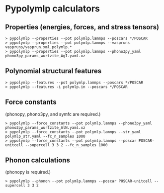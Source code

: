# Pypolymlp calculators

## Properties (energies, forces, and stress tensors)

```
> pypolymlp --properties --pot polymlp.lammps --poscars */POSCAR
> pypolymlp --properties --pot polymlp.lammps --vaspruns vaspruns/vasprun.xml.polymlp.*
> pypolymlp --properties --pot polymlp.lammps --phono3py_yaml phono3py_params_wurtzite_AgI.yaml.xz
```

## Polynomial structural features

```
> pypolymlp --features --pot polymlp.lammps --poscars */POSCAR
> pypolymlp --features -i polymlp.in --poscars */POSCAR
```

## Force constants 

(phonopy, phono3py, and symfc are required.)
```
> pypolymlp --force_constants --pot polymlp.lammps --phono3py_yaml phono3py_params_wurtzite_AlN.yaml.xz
> pypolymlp --force_constants --pot polymlp.lammps --str_yaml polymlp_str.yaml --fc_n_samples 1000
> pypolymlp --force_constants --pot polymlp.lammps --poscar POSCAR-unitcell --supercell 3 3 2 --fc_n_samples 1000
```

## Phonon calculations

(phonopy is required.)
```
> pypolymlp --phonon --pot polymlp.lammps --poscar POSCAR-unitcell --supercell 3 3 2
```
